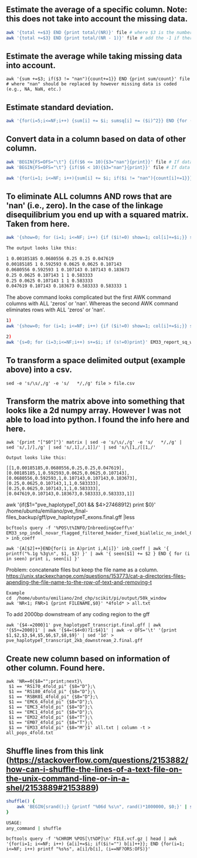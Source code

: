 ## Estimate the average of a specific column. Note: this does not take into account the missing data.
```sh
awk '{total +=$3} END {print total/(NR)}' file # where $3 is the number of the column and NR is the number fo records.
awk '{total +=$3} END {print total/(NR - 1)}' file # add the -1 if there is a name in the column.
```

## Estimate the average while taking missing data into account.
```
awk '{sum +=$3; if($3 != "nan"){count+=1}} END {print sum/count}' file # where "nan" should be replaced by however missing data is coded (e.g., NA, NaN, etc.)
```

## Estimate standard deviation.
```sh
awk '{for(i=5;i<=NF;i++) {sum[i] += $i; sumsq[i] += ($i)^2}} END {for (i=1;i<=NF;i++) {printf "%f %f \n", sum[i]/NR, sqrt((sumsq[i]-sum[i]^2/NR)/NR)}}' FILE.txt
```

## Convert data in a column based on data of other column.
```sh
awk 'BEGIN{FS=OFS="\t"} {if($6 <= 10){$3="nan"}{print}}' file # If data on column 6 ($6) is less than or equal to 10 then flip cell in column 3 ($3) to nan.
awk 'BEGIN{FS=OFS="\t"} {if($6 < 10){$3="nan"}{print}}' file # If data on column 6 ($6) is less than 10 then flip cell in column 3 ($3) to nan.

awk '{for(i=1; i<=NF; i++){sum[i] += $i; if($i != "nan"){count[i]+=1}}} END {for(i=1; i<=NF; i++){if(count[i]!=0){v = sum[i]/count[i]else{v = 0}; if(i<NF){printf "%f\t",v}else{print v}}}' file # This one does the same as above but for every column as loop.
```

## To eliminate ALL columns AND rows that are 'nan' (i.e., zero). In the case of the linkage disequilibrium you end up with a squared matrix.  Taken from here.
```sh
awk '{show=0; for (i=1; i<=NF; i++) {if ($i!=0) show=1; col[i]+=$i;}} show==1{tr++; for (i=1; i<=NF; i++) vals[tr,i]=$i; tc=NF} END{for(i=1; i<=tr; i++) { for (j=1; j<=tc; j++) { if (col[j]>0) printf("%s%s", vals[i,j], OFS)} print ""; } }' EM33_report_sq_win.ld | awk '{s=0; for (i=3;i<=NF;i++) s+=$i; if (s!=0)print}'

The output looks like this:

1 0.00185185 0.0680556 0.25 0.25 0.047619 
0.00185185 1 0.592593 0.0625 0.0625 0.107143 
0.0680556 0.592593 1 0.107143 0.107143 0.183673 
0.25 0.0625 0.107143 1 1 0.583333 
0.25 0.0625 0.107143 1 1 0.583333 
0.047619 0.107143 0.183673 0.583333 0.583333 1
```

The above command looks complicated but the first AWK command columns with ALL 'zeros' or 'nan'. Whereas the second AWK command eliminates rows with ALL 'zeros' or 'nan'.
```sh
1)
awk '{show=0; for (i=1; i<=NF; i++) {if ($i!=0) show=1; col[i]+=$i;}} show==1{tr++; for (i=1; i<=NF; i++) vals[tr,i]=$i; tc=NF} END{for(i=1; i<=tr; i++) { for (j=1; j<=tc; j++) { if (col[j]>0) printf("%s%s", vals[i,j], OFS)} print ""; } }' EM33_report_sq_win.ld

2)
awk '{s=0; for (i=3;i<=NF;i++) s+=$i; if (s!=0)print}' EM33_report_sq_win.ld
```

## To transform a space delimited output (example above) into a csv.
```
sed -e 's/\s/,/g' -e 's/   */,/g' file > file.csv
```

## Transform the matrix above into something that looks like a 2d numpy array. However I was not able to load into python. I found the info here and here.
```
awk '{print "["$0"]"}' matrix | sed -e 's/\s/,/g' -e 's/   */,/g' | sed 's/,]/],/g' | sed 's/,1],/,1]]/' | sed 's/\[1,/[[1,/'

Output looks like this:

[[1,0.00185185,0.0680556,0.25,0.25,0.047619],
[0.00185185,1,0.592593,0.0625,0.0625,0.107143],
[0.0680556,0.592593,1,0.107143,0.107143,0.183673],
[0.25,0.0625,0.107143,1,1,0.583333],
[0.25,0.0625,0.107143,1,1,0.583333],
[0.047619,0.107143,0.183673,0.583333,0.583333,1]]
```


awk '{if($1="pve_haplotypeT_001 && $4>27468912) print $0}' /home/ubuntu/emiliano/pve_final-files_backup/gff/pve_haplotypeT_exons.final.gff |less


```
bcftools query -f '%POS\t%INFO/InbreedingCoeff\n' EM33_snp_indel_novar_flagged_filtered_header_fixed_biallelic_no_indel_001.vcf.gz > inb_coeff

awk '{A[$2]++}END{for(i in A)print i,A[i]}' inb_coeff | awk '{ printf("%.1g %3g\n", $1, $2) }' | awk '{ seen[$1] += $2 } END { for (i in seen) print i, seen[i] }'
```

Problem: concatenate files but keep the file name as a column.
https://unix.stackexchange.com/questions/153773/cat-a-directories-files-apending-the-file-name-to-the-row-of-text-and-removing-t
```
Example
cd  /home/ubuntu/emiliano/2nd_chp/scikit/pi/output/50k_window
awk 'NR<1; FNR>1 {print FILENAME,$0}' *4fold* > all.txt
```

To add 2000bp downstream of any coding region to the gff

```
awk '{$4-=2000}1' pve_haplotypeT_transcript.final.gff | awk '{$5+=2000}1' | awk '{$4=($4<0)?1:$4}1' | awk -v OFS='\t' '{print $1,$2,$3,$4,$5,$6,$7,$8,$9}' | sed '1d' > pve_haplotypeT_transcript_2kb_downstream_2.final.gff

```

## Create new column based on information of other column. Found here.
```
awk 'NR==0{$8="";print;next}\
 $1 == "RS170_4fold_pi" {$8="D"};\
 $1 == "RS180_4fold_pi" {$8="D"};\
 $1 == "RSBK01_4fold_pi" {$8="D"};\
 $1 == "EMC6_4fold_pi" {$8="D"};\
 $1 == "EMC3_4fold_pi" {$8="D"};\
 $1 == "EMC1_4fold_pi" {$8="D"};\
 $1 == "EM32_4fold_pi" {$8="T"};\
 $1 == "EM07_4fold_pi" {$8="T"};\
 $1 == "EM33_4fold_pi" {$8="M"}1' all.txt | column -t > all_pops_4fold.txt
```

## Shuffle lines from this link (https://stackoverflow.com/questions/2153882/how-can-i-shuffle-the-lines-of-a-text-file-on-the-unix-command-line-or-in-a-shel/2153889#2153889)

```sh
shuffle() { 
    awk 'BEGIN{srand();} {printf "%06d %s\n", rand()*1000000, $0;}' | sort -n | cut -c8-
}

USAGE:
any_command | shuffle
```


```
bcftools query -f '%CHROM %POS[\t%DP]\n' FILE.vcf.gz | head | awk '{for(i=1; i<=NF; i++) {a[i]+=$i; if($i!="") b[i]++}}; END {for(i=1; i<=NF; i++) printf "%s%s", a[i]/b[i], (i==NF?ORS:OFS)}'
```

